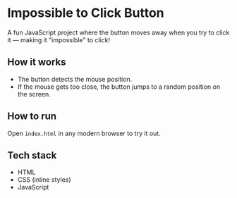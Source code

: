 # Impossible to Click Button

A fun JavaScript project where the button moves away when you try to click it — making it "impossible" to click!

## How it works

- The button detects the mouse position.
- If the mouse gets too close, the button jumps to a random position on the screen.

## How to run

Open `index.html` in any modern browser to try it out.

## Tech stack

- HTML
- CSS (inline styles)
- JavaScript
